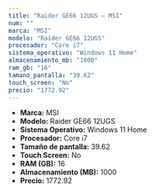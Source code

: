 ```yaml
---
title: "Raider GE66 12UGS — MSI"
num: ""
marca: "MSI"
modelo: "Raider GE66 12UGS"
procesador: "Core i7"
sistema_operativo: "Windows 11 Home"
almacenamiento_mb: "1000"
ram_gb: "16"
tamano_pantalla: "39.62"
touch_screen: "No"
precio: "1772.92"
---
```

<ul>
<li><strong>Marca:</strong> MSI</li>
<li><strong>Modelo:</strong> Raider GE66 12UGS</li>
<li><strong>Sistema Operativo:</strong> Windows 11 Home</li>
<li><strong>Procesador:</strong> Core i7 </li>
<li><strong>Tamaño de pantalla:</strong> 39.62</li>
<li><strong>Touch Screen:</strong> No</li>
<li><strong>RAM (GB):</strong> 16</li>
<li><strong>Almacenamiento (MB):</strong> 1000</li>
<li><strong>Precio:</strong> 1772.92</li>
</ul>